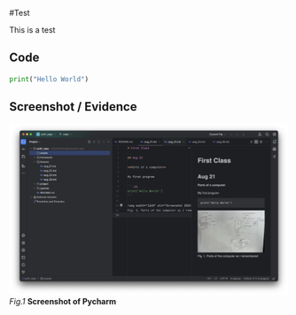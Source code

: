 #Test

This is a test

## Code
```.py
print("Hello World")
```

## Screenshot / Evidence
![](/assets/test_pycharm.jpeg)
*Fig.1* **Screenshot of Pycharm**

